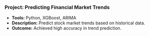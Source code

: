 ### Project: Predicting Financial Market Trends
- **Tools:** Python, XGBoost, ARIMA
- **Description:** Predict stock market trends based on historical data.
- **Outcome:** Achieved high accuracy in trend prediction.
